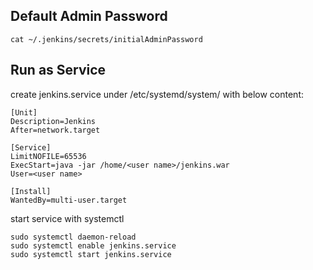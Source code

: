 ## Default Admin Password
```
cat ~/.jenkins/secrets/initialAdminPassword
```

## Run as Service

create jenkins.service under /etc/systemd/system/ with below content:
```
[Unit]
Description=Jenkins
After=network.target

[Service]
LimitNOFILE=65536
ExecStart=java -jar /home/<user name>/jenkins.war
User=<user name>

[Install]
WantedBy=multi-user.target

```

start service with systemctl
```
sudo systemctl daemon-reload
sudo systemctl enable jenkins.service
sudo systemctl start jenkins.service
```
